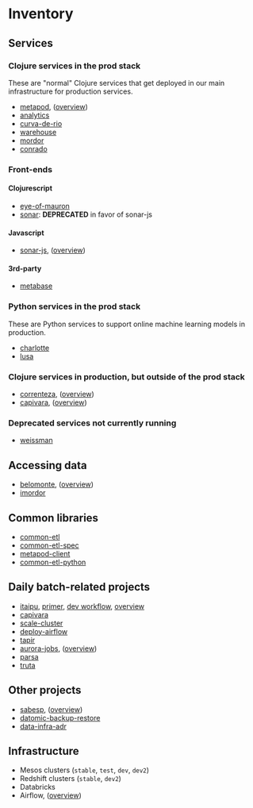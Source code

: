# Inventory

## Services

### Clojure services in the prod stack

These are "normal" Clojure services that get deployed in our main infrastructure for production services.
- [metapod](https://github.com/nubank/metapod), ([overview](/primer.md#metapod-overview))
- [analytics](https://github.com/nubank/analytics)
- [curva-de-rio](https://github.com/nubank/curva-de-rio)
- [warehouse](https://github.com/nubank/warehouse)
- [mordor](https://github.com/nubank/mordor)
- [conrado](https://github.com/nubank/conrado)

### Front-ends
#### Clojurescript
- [eye-of-mauron](https://github.com/nubank/eye-of-mauron)
- [sonar](https://github.com/nubank/sonar): **DEPRECATED** in favor of sonar-js
#### Javascript
- [sonar-js](https://github.com/nubank/sonar-js), ([overview](/primer.md#sonar-overview))
#### 3rd-party
- [metabase](/primer.md#metabase)

### Python services in the prod stack

These are Python services to support online machine learning models in production.
- [charlotte](https://github.com/nubank/charlotte)
- [lusa](https://github.com/nubank/lusa)

### Clojure services in production, but outside of the prod stack

- [correnteza](https://github.com/nubank/correnteza), ([overview](/primer.md#correnteza-overview))
- [capivara](https://github.com/nubank/capivara), ([overview](/primer.md#capivara-clj-overview))

### Deprecated services not currently running
- [weissman](https://github.com/nubank/weissman)

## Accessing data

- [belomonte](https://github.com/nubank/belomonte), ([overview](/primer.md#belo-monte))
- [imordor](https://github.com/nubank/imordor)

## Common libraries

- [common-etl](https://github.com/nubank/common-etl)
- [common-etl-spec](https://github.com/nubank/common-etl-spec)
- [metapod-client](https://github.com/nubank/metapod-client)
- [common-etl-python](https://github.com/nubank/common-etl-python)

## Daily batch-related projects

- [itaipu](https://github.com/nubank/itaipu), [primer](/itaipu/primer.md), [dev workflow](/itaipu/workflow.md), [overview](/primer.md#itaipu-overview)
- [capivara](https://github.com/nubank/capivara)
- [scale-cluster](https://github.com/nubank/scale-cluster)
- [deploy-airflow](https://github.com/nubank/deploy-airflow)
- [tapir](https://github.com/nubank/tapir)
- [aurora-jobs](https://github.com/nubank/aurora-jobs), ([overview](/primer.md#aurora-overview))
- [parsa](https://github.com/nubank/parsa)
- [truta](https://github.com/nubank/truta)

## Other projects

- [sabesp](https://github.com/nubank/sabesp), ([overview](/primer.md#sabesp-overview))
- [datomic-backup-restore](https://github.com/nubank/datomic-backup-restore)
- [data-infra-adr](https://github.com/nubank/data-infra-adr)

## Infrastructure

- Mesos clusters (`stable`, `test`, `dev`, `dev2`)
- Redshift clusters (`stable`, `dev2`)
- Databricks
- Airflow, ([overview](/primer.md#airflow-overview))
